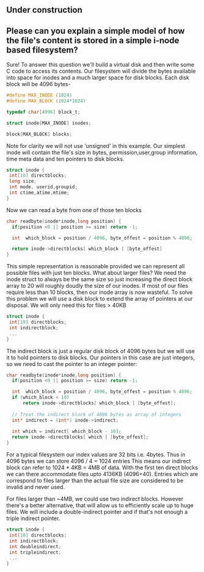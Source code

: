 ## Under construction

## Please can you explain a simple model of how the file's content is stored in a simple i-node based filesystem?

Sure! To answer this question we'll build a virtual disk and then write some C code to access its contents. Our filesystem will divide the bytes available into space for inodes and a much larger space for disk blocks. Each disk block will be 4096 bytes- 

```C
#define MAX_INODE (1024)
#define MAX_BLOCK (1024*1024)

typedef char[4096] block_t;

struct inode[MAX_INODE] inodes;

block[MAX_BLOCK] blocks;
```

Note for clarity we will not use 'unsigned' in this example. Our simplest inode will contain the file's size in bytes, permission,user,group information, time meta data and ten pointers to disk blocks. 

```C
struct inode {
 int[10] directblocks;
 long size;
 int mode, userid,groupid;
 int ctime,atime,mtime;
}
```
Now we can read a byte from one of those ten blocks
```C
char readbyte(inode*inode,long position) {
  if(position <0 || position >= size) return -1;

  int  which_block = position / 4096, byte_offest = position % 4096;

  return inode->directblocks[ which_block ] [byte_offest]
}
```
This simple representation is reasonable provided we can represent all possible files with just ten blocks. What about larger files? We need the inode struct to always be the same size so just increasing the direct block array to 20 will roughly doudly the size of our inodes. If most of our files require less than 10 blocks, then our inode array is now wasteful. To solve this problem we will use a disk block to extend the array of pointers at our disposal. We will only need this for files > 40KB

```C
struct inode {
 int[10] directblocks;
 int indirectblock;
 ...
}
```

The indirect block is just a regular disk block of 4096 bytes but we will use it to hold pointers to disk blocks. Our pointers in this case are just integers, so we need to cast the pointer to an integer pointer:

```C
char readbyte(inode*inode,long position) {
  if(position <0 || position >= size) return -1;

  int  which_block = position / 4096, byte_offest = position % 4096;
  if (which_block < 10)
      return inode->directblocks[ which_block ] [byte_offest];
  
  // Treat the indirect block of 4096 bytes as array of integers
  int* indirect = (int*) inode->indirect;
  
  int which = indirect[ which_block - 10];
  return inode->directblocks[ which ] [byte_offest];
}
```

For a typical filesystem our index values are 32 bits i.e. 4bytes. Thus in 4096 bytes we can store 4096 / 4 = 1024 entries
This means our indirect block can refer to 1024 * 4KB = 4MB of data. With the first ten direct blocks we can there accommodate files upto 4136KB (4096+40). Entries which are correspond to files larger than the actual file size are considered to be invalid and never used.

For files larger than ~4MB, we could use two indirect blocks. However there's a better alternative, that will allow us to efficiently scale up to huge files. We will include a double-indirect pointer and if that's not enough a triple indirect pointer.

```C
struct inode {
 int[10] directblocks;
 int indirectblock;
 int doubleindirect;
 int tripleindirect;
 ...
}
```






